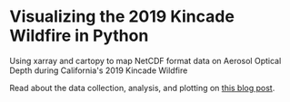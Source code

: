 # Visualizing the 2019 Kincade Wildfire in Python
Using xarray and cartopy to map NetCDF format data on Aerosol Optical Depth during California's 2019 Kincade Wildfire

Read about the data collection, analysis, and plotting on [this blog post](https://measrainsey.com/2020/01/26/kincade-aod.html).
